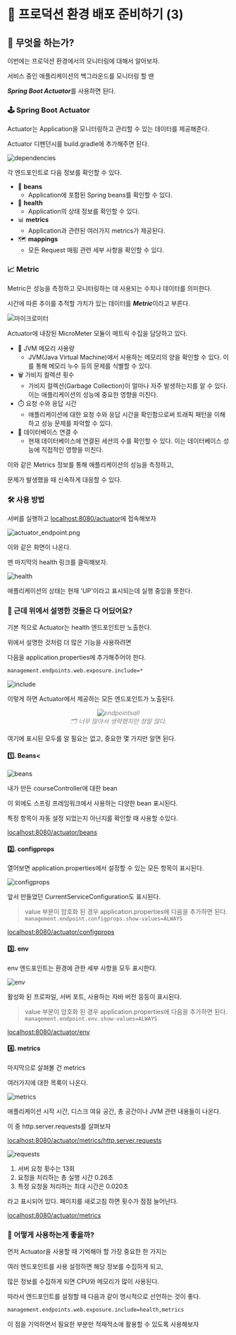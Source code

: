 # 🚀 프로덕션 환경 배포 준비하기 (3)

## 🧐 무엇을 하는가?
이번에는 프로덕션 환경에서의 모니터링에 대해서 알아보자.

서비스 중인 애플리케이션의 백그라운드를 모니터링 할 땐

***Spring Boot Actuator***를 사용하면 된다.

### 🕹️ Spring Boot Actuator
Actuator는 Application을 모니터링하고 관리할 수 있는 데이터를 제공해준다.

Actuator 디펜던시를 build.gradle에 추가해주면 된다.

![dependencies](img/dependencies.png)

각 엔드포인트로 다음 정보를 확인할 수 있다.
* 🌱 **beans**
    * Application에 포함된 Spring beans를 확인할 수 있다.
* 💓 **health**
    * Application의 상태 정보를 확인할 수 있다.
* 📊 **metrics**
    * Application과 관련된 여러가지 metrics가 제공된다.
* 🗺️ **mappings**
  * 모든 Request 매핑 관련 세부 사항을 확인할 수 있다.

### 📈 Metric
Metric은 성능을 측정하고 모니터링하는 데 사용되는 수치나 데이터를 의미한다.

시간에 따른 추이를 추적할 가치가 있는 데이터를 ***Metric***이라고 부른다.

![마이크로미터](img/micrometer.png)

Actuator에 내장된 MicroMeter 모듈이 메트릭 수집을 담당하고 있다.

* 🧠 JVM 메모리 사용량
    * JVM(Java Virtual Machine)에서 사용하는 메모리의 양을 확인할 수 있다. 이를 통해 메모리 누수 등의 문제를 식별할 수 있다.
* 🗑️ 가비지 컬렉션 횟수
    * 가비지 컬렉션(Garbage Collection)이 얼마나 자주 발생하는지를 알 수 있다. 이는 애플리케이션의 성능에 중요한 영향을 미친다.
* ⏱️ 요청 수와 응답 시간
    * 애플리케이션에 대한 요청 수와 응답 시간을 확인함으로써 트래픽 패턴을 이해하고 성능 문제를 파악할 수 있다.
* 📡 데이터베이스 연결 수
    * 현재 데이터베이스에 연결된 세션의 수를 확인할 수 있다. 이는 데이터베이스 성능에 직접적인 영향을 미친다.

이와 같은 Metrics 정보를 통해 애플리케이션의 성능을 측정하고,

문제가 발생했을 때 신속하게 대응할 수 있다.

### 🛠️ 사용 방법

서버를 실행하고 [localhost:8080/actuator](http://localhost:8080/actuator)에 접속해보자

![actuator_endpoint.png](img/actuator_endpoint.png)

이와 같은 화면이 나온다.

맨 마지막의 health 링크를 클릭해보자.

![health](img/health.png)

애플리케이션의 상태는 현재 'UP'이라고 표시되는데 실행 중임을 뜻한다.

### 🤔 근데 위에서 설명한 것들은 다 어딨어요?
기본 적으로 Actuator는 health 엔드포인트만 노출한다.

위에서 설명한 것처럼 더 많은 기능을 사용하려면

다음을 application.properties에 추가해주어야 한다.

```markdown
management.endpoints.web.exposure.include=*
```
![include](img/include.png)

이렇게 하면 Actuator에서 제공하는 모든 엔드포인트가 노출된다.

<p align="center" style="font-style: italic; color:gray">
    <img src="img/endpointsall.png" alt="endpointsall"><br>
    🗂️ 너무 많아서 생략했지만 정말 많다.
</p>

여기에 표시된 모두를 알 필요는 없고, 중요한 몇 가지만 알면 된다.

#### 1️⃣. Beans<

![beans](img/beans.png)

내가 만든 courseController에 대한 bean

이 외에도 스프링 프레임워크에서 사용하는 다양한 bean 표시된다.

특정 항목이 자동 설정 되었는지 아닌지를 확인할 때 사용할 수있다.

[localhost:8080/actuator/beans](http://localhost:8080/actuator/beans)

#### 2️⃣. configprops

열어보면 application.properties에서 설정할 수 있는 모든 항목이 표시된다.

![configprops](img/configprops.png)

앞서 만들었던 CurrentServiceConfiguration도 표시된다.

> value 부분이 암호화 된 경우 application.properties에 다음을 추가하면 된다.
> `management.endpoint.configprops.show-values=ALWAYS`

[localhost:8080/actuator/configprops](http://localhost:8080/actuator/configprops)

#### 3️⃣. env

env 엔드포인트는 환경에 관한 세부 사항을 모두 표시한다.

![env](img/env.png)

활성화 된 프로파일, 서버 포트, 사용하는 자바 버전 등등이 표시된다.

> value 부분이 암호화 된 경우 application.properties에 다음을 추가하면 된다.
> `management.endpoint.env.show-values=ALWAYS`

[localhost:8080/actuator/env](http://localhost:8080/actuator/env)

#### 4️⃣. metrics

마지막으로 살펴볼 건 metrics

여러가지에 대한 목록이 나온다.

![metrics](img/metrics.png)

애플리케이션 시작 시간, 디스크 여유 공간, 총 공간이나 JVM 관련 내용들이 나온다.

이 중 http.server.requests를 살펴보자

[localhost:8080/actuator/metrics/http.server.requests](http://localhost:8080/actuator/metrics/http.server.requests)

![requests](img/requests.png)

1. 서버 요청 횟수는 13회
2. 요청을 처리하는 총 실행 시간 0.26초
3. 특정 요청을 처리하는 최대 시간은 0.020초

라고 표시되어 있다. 페이지를 새로고침 하면 횟수가 점점 늘어난다.

[localhost:8080/actuator/metrics](http://localhost:8080/actuator/metrics)

### 🤔 어떻게 사용하는게 좋을까?
먼저 Actuator을 사용할 때 기억해야 할 가장 중요한 한 가지는

여러 엔드포인트를 사용 설정하면 해당 정보를 수집하게 되고,

많은 정보를 수집하게 되면 CPU와 메모리가 많이 사용된다.

따라서 엔드포인트를 설정할 때 다음과 같이 명시적으로 선언하는 것이 좋다.

```markdown
management.endpoints.web.exposure.include=health,metrics
```

이 점을 기억하면서 필요한 부분만 적재적소에 활용할 수 있도록 사용해보자
